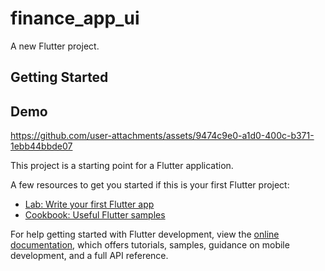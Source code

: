 # finance_app_ui

A new Flutter project.

## Getting Started


## Demo
https://github.com/user-attachments/assets/9474c9e0-a1d0-400c-b371-1ebb44bbde07

This project is a starting point for a Flutter application.

A few resources to get you started if this is your first Flutter project:

- [Lab: Write your first Flutter app](https://docs.flutter.dev/get-started/codelab)
- [Cookbook: Useful Flutter samples](https://docs.flutter.dev/cookbook)

For help getting started with Flutter development, view the
[online documentation](https://docs.flutter.dev/), which offers tutorials,
samples, guidance on mobile development, and a full API reference.
